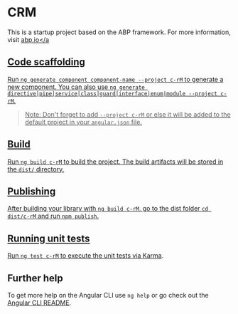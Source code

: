 # CRM

This is a startup project based on the ABP framework. For more information, visit <a href="https://abp.io/" target="_blank">abp.io</a

## Code scaffolding

Run `ng generate component component-name --project c-rM` to generate a new component. You can also use `ng generate directive|pipe|service|class|guard|interface|enum|module --project c-rM`.
> Note: Don't forget to add `--project c-rM` or else it will be added to the default project in your `angular.json` file. 

## Build

Run `ng build c-rM` to build the project. The build artifacts will be stored in the `dist/` directory.

## Publishing

After building your library with `ng build c-rM`, go to the dist folder `cd dist/c-rM` and run `npm publish`.

## Running unit tests

Run `ng test c-rM` to execute the unit tests via [Karma](https://karma-runner.github.io).

## Further help

To get more help on the Angular CLI use `ng help` or go check out the [Angular CLI README](https://github.com/angular/angular-cli/blob/master/README.md).

